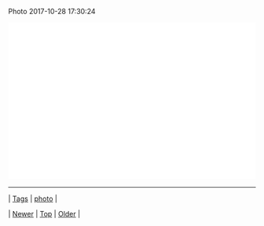 <!--
title: Photo 2017-10-28 17
date: 2020-06-28T15:27:00.171Z
tags: photo
-->


Photo 2017-10-28 17:30:24

![](166884047700-0.jpg)

<!--BOTTOM-POST-NAVIGATION-->
---

| [Tags](tags.md) | [photo](tag-photo.md) |

| [Newer](166352610579.md) | [Top](index.md) | [Older](166945789614.md) |